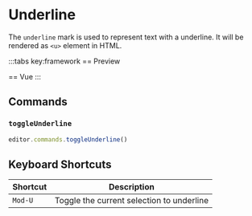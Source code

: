 # Underline

The `underline` mark is used to represent text with a underline. It will be rendered as `<u>` element in HTML.

<script setup>
import { ExamplePlaygroundLazy } from '../../components/example-playground-lazy'
import App from '../../components/vue-underline/App.vue'
</script>

:::tabs key:framework
== Preview

<ClientOnly><div class="p-2"><App/></div></ClientOnly>
== Vue
<ExamplePlaygroundLazy example="vue-underline" />
:::

## Commands

### `toggleUnderline`

```ts
editor.commands.toggleUnderline()
```

## Keyboard Shortcuts

| Shortcut | Description                               |
| -------- | ----------------------------------------- |
| `Mod-U`  | Toggle the current selection to underline |
